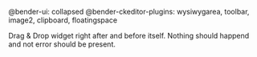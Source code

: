 @bender-ui: collapsed
@bender-ckeditor-plugins: wysiwygarea, toolbar, image2, clipboard, floatingspace

Drag &amp; Drop widget right after and before itself. Nothing should happend and not error should be present.
